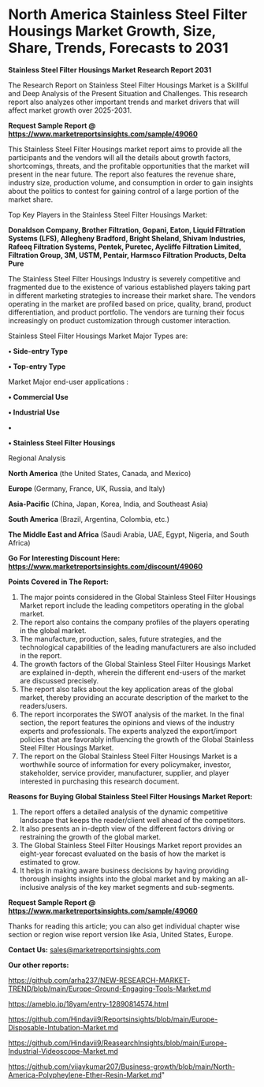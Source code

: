 # North America Stainless Steel Filter Housings Market Growth, Size, Share, Trends, Forecasts to 2031

<strong>Stainless Steel Filter Housings Market Research Report 2031</strong>

The Research Report on Stainless Steel Filter Housings Market is a Skillful and Deep Analysis of the Present Situation and Challenges. This research report also analyzes other important trends and market drivers that will affect market growth over 2025-2031.

<strong>Request Sample Report @ <a href=https://www.marketreportsinsights.com/sample/49060>https://www.marketreportsinsights.com/sample/49060</a></strong>

This Stainless Steel Filter Housings market report aims to provide all the participants and the vendors will all the details about growth factors, shortcomings, threats, and the profitable opportunities that the market will present in the near future. The report also features the revenue share, industry size, production volume, and consumption in order to gain insights about the politics to contest for gaining control of a large portion of the market share.

Top Key Players in the Stainless Steel Filter Housings Market:

<strong>Donaldson Company, Brother Filtration, Gopani, Eaton, Liquid Filtration Systems (LFS), Allegheny Bradford, Bright Sheland, Shivam Industries, Rafeeq Filtration Systems, Pentek, Puretec, Aycliffe Filtration Limited, Filtration Group, 3M, USTM, Pentair, Harmsco Filtration Products, Delta Pure</strong>

The Stainless Steel Filter Housings Industry is severely competitive and fragmented due to the existence of various established players taking part in different marketing strategies to increase their market share. The vendors operating in the market are profiled based on price, quality, brand, product differentiation, and product portfolio. The vendors are turning their focus increasingly on product customization through customer interaction.

Stainless Steel Filter Housings Market Major Types are:

<strong>•  Side-entry Type

•  Top-entry Type</strong>

Market Major end-user applications :

<strong>•  Commercial Use

•  Industrial Use

•  

•  Stainless Steel Filter Housings</strong>

Regional Analysis

</u><strong><b>North America</b></strong> (the United States, Canada, and Mexico)

<strong><b>Europe </b></strong>(Germany, France, UK, Russia, and Italy)

<strong><b>Asia-Pacific</b></strong> (China, Japan, Korea, India, and Southeast Asia)

<strong><b>South America</b></strong> (Brazil, Argentina, Colombia, etc.)

<strong><b>The Middle East and Africa</b></strong> (Saudi Arabia, UAE, Egypt, Nigeria, and South Africa)

<strong>Go For Interesting Discount Here: <a href=https://www.marketreportsinsights.com/discount/49060>https://www.marketreportsinsights.com/discount/49060</a></strong>

<strong>Points Covered in The Report:</strong>
<ol>
  <li>The major points considered in the Global Stainless Steel Filter Housings Market report include the leading competitors operating in the global market.</li>
  <li>The report also contains the company profiles of the players operating in the global market.</li>
  <li>The manufacture, production, sales, future strategies, and the technological capabilities of the leading manufacturers are also included in the report.</li>
  <li>The growth factors of the Global Stainless Steel Filter Housings Market are explained in-depth, wherein the different end-users of the market are discussed precisely.</li>
  <li>The report also talks about the key application areas of the global market, thereby providing an accurate description of the market to the readers/users.</li>
  <li>The report incorporates the SWOT analysis of the market. In the final section, the report features the opinions and views of the industry experts and professionals. The experts analyzed the export/import policies that are favorably influencing the growth of the Global Stainless Steel Filter Housings Market.</li>
  <li>The report on the Global Stainless Steel Filter Housings Market is a worthwhile source of information for every policymaker, investor, stakeholder, service provider, manufacturer, supplier, and player interested in purchasing this research document.</li>
</ol>
<strong>Reasons for Buying Global Stainless Steel Filter Housings Market Report:</strong>

<ol>
  <li>The report offers a detailed analysis of the dynamic competitive landscape that keeps the reader/client well ahead of the competitors.</li>
  <li>It also presents an in-depth view of the different factors driving or restraining the growth of the global market.</li>
  <li>The Global Stainless Steel Filter Housings Market report provides an eight-year forecast evaluated on the basis of how the market is estimated to grow.</li>
  <li>It helps in making aware business decisions by having providing thorough insights insights into the global market and by making an all-inclusive analysis of the key market segments and sub-segments.</li>
</ol>
<strong>Request Sample Report @ <a href=https://www.marketreportsinsights.com/sample/49060>https://www.marketreportsinsights.com/sample/49060</a></strong>


Thanks for reading this article; you can also get individual chapter wise section or region wise report version like Asia, United States, Europe.

<strong>Contact Us:</strong>
sales@marketreportsinsights.com

<strong>Our other reports:</strong>

<a href=https://github.com/arha237/NEW-RESEARCH-MARKET-TREND/blob/main/Europe-Ground-Engaging-Tools-Market.md>https://github.com/arha237/NEW-RESEARCH-MARKET-TREND/blob/main/Europe-Ground-Engaging-Tools-Market.md</a>

<a href=https://ameblo.jp/18yam/entry-12890814574.html>https://ameblo.jp/18yam/entry-12890814574.html</a>

<a href=https://github.com/Hindavii9/Reportsinsights/blob/main/Europe-Disposable-Intubation-Market.md>https://github.com/Hindavii9/Reportsinsights/blob/main/Europe-Disposable-Intubation-Market.md</a>

<a href=https://github.com/Hindavii9/ReasearchInsights/blob/main/Europe-Industrial-Videoscope-Market.md>https://github.com/Hindavii9/ReasearchInsights/blob/main/Europe-Industrial-Videoscope-Market.md</a>

<a href=https://github.com/vijaykumar207/Business-growth/blob/main/North-America-Polypheylene-Ether-Resin-Market.md>https://github.com/vijaykumar207/Business-growth/blob/main/North-America-Polypheylene-Ether-Resin-Market.md</a>"
